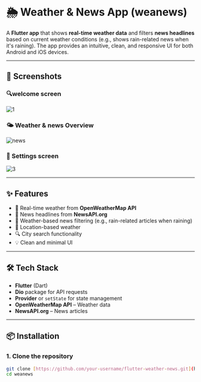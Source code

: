 # 🌦️ Weather & News App (weanews)

A **Flutter app** that shows **real-time weather data** and filters **news headlines** based on current weather conditions (e.g., shows rain-related news when it's raining). The app provides an intuitive, clean, and responsive UI for both Android and iOS devices.

---

## 📸 Screenshots

### 🔍welcome screen
![1](https://github.com/user-attachments/assets/7356f769-0733-465a-a1ff-40b93a0ee28a)

### 🌤 Weather & news Overview
![news](https://github.com/user-attachments/assets/a6db100d-7ff5-4cce-a42a-d99a43eab94d)

### 📰 Settings screen
![3](https://github.com/user-attachments/assets/d604663b-37d6-41f0-8456-f306127f077a)

---

## ✨ Features

- 🔄 Real-time weather from **OpenWeatherMap API**
- 📰 News headlines from **NewsAPI.org**
- 🎯 Weather-based news filtering (e.g., rain-related articles when raining)
- 📍 Location-based weather
- 🔍 City search functionality
- 💡 Clean and minimal UI

---

## 🛠️ Tech Stack

- **Flutter** (Dart)
- **Dio** package for API requests
- **Provider** or `setState` for state management
- **OpenWeatherMap API** – Weather data
- **NewsAPI.org** – News articles

---

## 📦 Installation

### 1. Clone the repository

```bash
git clone [https://github.com/your-username/flutter-weather-news.git](https://github.com/Naan-Than/WeaNews.git)
cd weanews
